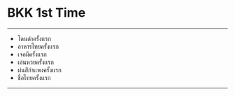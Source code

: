 # BKK 1st Time #

---
- โดนด่าครั้งเเรก
- อาหารไทยครั้งเเรก
- เจอผีครั้งแรก
- เล่นหวยครั้งเเรก
- ผ่นสีกำเเพงครั้งเเรก
- ชื่อไทยครั้งเเรก

---